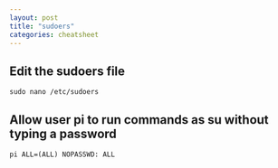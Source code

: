 ```yaml
---
layout: post
title: "sudoers"
categories: cheatsheet
---
```


## Edit the sudoers file

`sudo nano /etc/sudoers`

## Allow user pi to run commands as su without typing a password

```
pi ALL=(ALL) NOPASSWD: ALL
```
